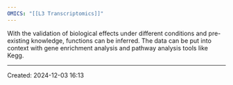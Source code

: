 ```yaml
---
OMICS: "[[L3 Transcriptomics]]"
---
```

With the validation of biological effects under different conditions and pre-existing knowledge, functions can be inferred. The data can be put into context with gene enrichment analysis and pathway analysis tools like Kegg.

---
Created: 2024-12-03 16:13